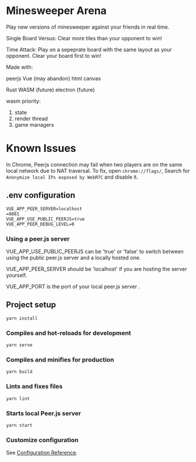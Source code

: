# Minesweeper Arena

Play new versions of minesweeper against your friends in real time. 

Single Board Versus: Clear more tiles than your opponent to win!

Time Attack: Play on a sepeprate board with the same layout as your opponent. Clear your board first to win!

Made with:

peerjs
Vue (may abandon)
html canvas

Rust WASM (future)
electron (future)

wasm priority: 
1. state
2. render thread
3. game managers

# Known Issues
In Chrome, Peerjs connection may fail when two players are on the same local network due to NAT traversal.
To fix, open `chrome://flags/`, Search for `Anonymize local IPs exposed by WebRTC` and disable it.


## .env configuration
```
VUE_APP_PEER_SERVER=localhost
=8081
VUE_APP_USE_PUBLIC_PEERJS=true
VUE_APP_PEER_DEBUG_LEVEL=0
```
### Using a peer.js server

VUE_APP_USE_PUBLIC_PEERJS can be 'true' or 'false' to switch between using the public peer.js server and a locally hosted one.

VUE_APP_PEER_SERVER should be 'localhost' if you are hosting the server yourself.

VUE_APP_PORT is the port of your local peer.js server .


## Project setup
```
yarn install
```

### Compiles and hot-reloads for development
```
yarn serve
```

### Compiles and minifies for production
```
yarn build
```

### Lints and fixes files
```
yarn lint
```

### Starts local Peer.js server
```
yarn start
```

### Customize configuration
See [Configuration Reference](https://cli.vuejs.org/config/).


[//]: # (vscode markdown preview shortcut is command + shift + v)